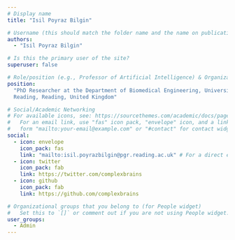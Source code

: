 ```yaml
---
# Display name
title: "Isil Poyraz Bilgin"

# Username (this should match the folder name and the name on publications)
authors:
  - "Isil Poyraz Bilgin"

# Is this the primary user of the site?
superuser: false

# Role/position (e.g., Professor of Artificial Intelligence) & Organizations/Affiliations
position:
  "PhD Researcher at the Department of Biomedical Engineering, University of
  Reading, Reading, United Kingdom"

# Social/Academic Networking
# For available icons, see: https://sourcethemes.com/academic/docs/page-builder/#icons
#   For an email link, use "fas" icon pack, "envelope" icon, and a link in the
#   form "mailto:your-email@example.com" or "#contact" for contact widget.
social:
  - icon: envelope
    icon_pack: fas
    link: "mailto:isil.poyrazbilgin@pgr.reading.ac.uk" # For a direct email link, use "mailto:test@example.org".
  - icon: twitter
    icon_pack: fab
    link: https://twitter.com/complexbrains
  - icon: github
    icon_pack: fab
    link: https://github.com/complexbrains

# Organizational groups that you belong to (for People widget)
#   Set this to `[]` or comment out if you are not using People widget.
user_groups:
  - Admin
---
```

